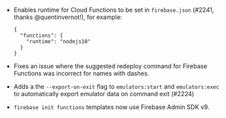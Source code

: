 - Enables runtime for Cloud Functions to be set in `firebase.json` (#2241, thanks @quentinvernot!), for example:

  ```
  {
    "functions": {
      "runtime": "nodejs10"
    }
  }
  ```

- Fixes an issue where the suggested redeploy command for Firebase Functions was incorrect for names with dashes.
- Adds a the `--export-on-exit` flag to `emulators:start` and `emulators:exec` to automatically export emulator data on command exit (#2224)
- `firebase init functions` templates now use Firebase Admin SDK v9.
